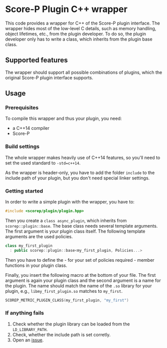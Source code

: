 Score-P Plugin C++ wrapper
==========================

This code provides a wrapper for C++ of the Score-P plugin interface.
The wrapper hides most of the low-level C details, such as memory handling, object lifetimes, etc.,
from the plugin developer. To do so, the plugin developer only has to write a class, which inherits
from the plugin base class.

Supported features
------------------

The wrapper should support all possible combinations of plugins, which the original Score-P plugin
interface supports.

Usage
-----

### Prerequisites

To compile this wrapper and thus your plugin, you need:

*   a C++14 compiler
*   Score-P

### Build settings

The whole wrapper makes heavily use of C++14 features, so you'll need to set the used standard to
`-std=c++14`.

As the wrapper is header-only, you have to add the folder `include` to the include path of your
plugin, but you don't need special linker settings.

### Getting started

In order to write a simple plugin with the wrapper, you have to:

```c++
#include <scorep/plugin/plugin.hpp>
```

Then you create a `class async_plugin`, which inherits from `scorep::plugin::base`. The base class
needs several template arguments. The first argument is your plugin class itself. The following
template arguments are the used policies.

```c++
class my_first_plugin
  : public scorep::plugin::base<my_first_plugin, Policies...>
```

Then you have to define the - for your set of policies required - member functions in your plugin
class.

Finally, you insert the following macro at the bottom of your file. The first argument is again
your plugin class and the second argument is a name for the plugin. The name should match the
name of the `.so` library for your plugin, e.g., `libmy_first_plugin.so` matches to
`my_first`.

```c++
SCOREP_METRIC_PLUGIN_CLASS(my_first_plugin, "my_first")
```

### If anything fails

1.  Check whether the plugin library can be loaded from the `LD_LIBRARY_PATH`.
2.  Check, whether the include path is set corretly.
3.  Open an [issue](https://github.com/bmario/scorep_plugin_cxx_wrapper/issues).
